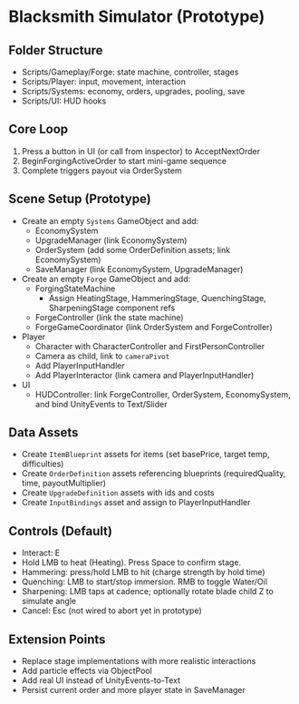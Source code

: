 # Blacksmith Simulator (Prototype)

## Folder Structure
- Scripts/Gameplay/Forge: state machine, controller, stages
- Scripts/Player: input, movement, interaction
- Scripts/Systems: economy, orders, upgrades, pooling, save
- Scripts/UI: HUD hooks

## Core Loop
1) Press a button in UI (or call from inspector) to AcceptNextOrder
2) BeginForgingActiveOrder to start mini-game sequence
3) Complete triggers payout via OrderSystem

## Scene Setup (Prototype)
- Create an empty `Systems` GameObject and add:
  - EconomySystem
  - UpgradeManager (link EconomySystem)
  - OrderSystem (add some OrderDefinition assets; link EconomySystem)
  - SaveManager (link EconomySystem, UpgradeManager)
- Create an empty `Forge` GameObject and add:
  - ForgingStateMachine
    - Assign HeatingStage, HammeringStage, QuenchingStage, SharpeningStage component refs
  - ForgeController (link the state machine)
  - ForgeGameCoordinator (link OrderSystem and ForgeController)
- Player
  - Character with CharacterController and FirstPersonController
  - Camera as child, link to `cameraPivot`
  - Add PlayerInputHandler
  - Add PlayerInteractor (link camera and PlayerInputHandler)
- UI
  - HUDController: link ForgeController, OrderSystem, EconomySystem, and bind UnityEvents to Text/Slider

## Data Assets
- Create `ItemBlueprint` assets for items (set basePrice, target temp, difficulties)
- Create `OrderDefinition` assets referencing blueprints (requiredQuality, time, payoutMultiplier)
- Create `UpgradeDefinition` assets with ids and costs
- Create `InputBindings` asset and assign to PlayerInputHandler

## Controls (Default)
- Interact: E
- Hold LMB to heat (Heating). Press Space to confirm stage.
- Hammering: press/hold LMB to hit (charge strength by hold time)
- Quenching: LMB to start/stop immersion. RMB to toggle Water/Oil
- Sharpening: LMB taps at cadence; optionally rotate blade child Z to simulate angle
- Cancel: Esc (not wired to abort yet in prototype)

## Extension Points
- Replace stage implementations with more realistic interactions
- Add particle effects via ObjectPool
- Add real UI instead of UnityEvents-to-Text
- Persist current order and more player state in SaveManager